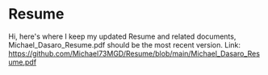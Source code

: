 # Resume
Hi, here's where I keep my updated Resume and related documents, Michael_Dasaro_Resume.pdf should be the most recent version. 
Link: https://github.com/Michael73MGD/Resume/blob/main/Michael_Dasaro_Resume.pdf

